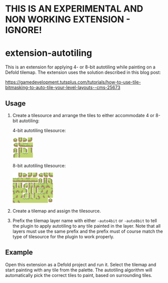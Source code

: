 # THIS IS AN EXPERIMENTAL AND NON WORKING EXTENSION - IGNORE!


# extension-autotiling

This is an extension for applying 4- or 8-bit autotiling while painting on a Defold tilemap. The extension uses the solution described in this blog post:

https://gamedevelopment.tutsplus.com/tutorials/how-to-use-tile-bitmasking-to-auto-tile-your-level-layouts--cms-25673


## Usage

1. Create a tilesource and arrange the tiles to either accommodate 4 or 8-bit autotiling:

	4-bit autotiling tilesource:

	![](main/assets/images/grass-4bit.png)

	8-bit autotiling tilesource:

	![](main/assets/images/grass-8bit.png)

2. Create a tilemap and assign the tilesource.

3. Prefix the tilemap layer name with either `-auto4bit` or `-auto8bit` to tell the plugin to apply autotiling to any tile painted in the layer. Note that all layers must use the same prefix and the prefix must of course match the type of tilesource for the plugin to work properly.


## Example
Open this extension as a Defold project and run it. Select the tilemap and start painting with any tile from the palette. The autotiling algorithm will automatically pick the correct tiles to paint, based on surrounding tiles.

